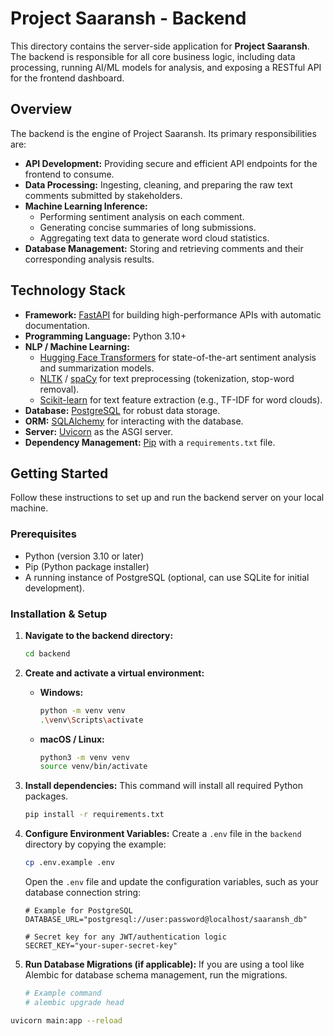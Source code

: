 # Project Saaransh - Backend

This directory contains the server-side application for **Project Saaransh**. The backend is responsible for all core business logic, including data processing, running AI/ML models for analysis, and exposing a RESTful API for the frontend dashboard.

##  Overview

The backend is the engine of Project Saaransh. Its primary responsibilities are:

* **API Development:** Providing secure and efficient API endpoints for the frontend to consume.
* **Data Processing:** Ingesting, cleaning, and preparing the raw text comments submitted by stakeholders.
* **Machine Learning Inference:**
    * Performing sentiment analysis on each comment.
    * Generating concise summaries of long submissions.
    * Aggregating text data to generate word cloud statistics.
* **Database Management:** Storing and retrieving comments and their corresponding analysis results.



##  Technology Stack

* **Framework:** [FastAPI](https://fastapi.tiangolo.com/) for building high-performance APIs with automatic documentation.
* **Programming Language:** Python 3.10+
* **NLP / Machine Learning:**
    * [Hugging Face Transformers](https://huggingface.co/docs/transformers/index) for state-of-the-art sentiment analysis and summarization models.
    * [NLTK](https://www.nltk.org/) / [spaCy](https://spacy.io/) for text preprocessing (tokenization, stop-word removal).
    * [Scikit-learn](https://scikit-learn.org/stable/) for text feature extraction (e.g., TF-IDF for word clouds).
* **Database:** [PostgreSQL](https://www.postgresql.org/) for robust data storage.
* **ORM:** [SQLAlchemy](https://www.sqlalchemy.org/) for interacting with the database.
* **Server:** [Uvicorn](https://www.uvicorn.org/) as the ASGI server.
* **Dependency Management:** [Pip](https://pip.pypa.io/en/stable/) with a `requirements.txt` file.

##  Getting Started

Follow these instructions to set up and run the backend server on your local machine.

### Prerequisites

* Python (version 3.10 or later)
* Pip (Python package installer)
* A running instance of PostgreSQL (optional, can use SQLite for initial development).

### Installation & Setup

1.  **Navigate to the backend directory:**
    ```bash
    cd backend
    ```

2.  **Create and activate a virtual environment:**
    * **Windows:**
        ```bash
        python -m venv venv
        .\venv\Scripts\activate
        ```
    * **macOS / Linux:**
        ```bash
        python3 -m venv venv
        source venv/bin/activate
        ```

3.  **Install dependencies:**
    This command will install all required Python packages.
    ```bash
    pip install -r requirements.txt
    ```

4.  **Configure Environment Variables:**
    Create a `.env` file in the `backend` directory by copying the example:
    ```bash
    cp .env.example .env
    ```
    Open the `.env` file and update the configuration variables, such as your database connection string:
    ```
    # Example for PostgreSQL
    DATABASE_URL="postgresql://user:password@localhost/saaransh_db"

    # Secret key for any JWT/authentication logic
    SECRET_KEY="your-super-secret-key"
    ```

5.  **Run Database Migrations (if applicable):**
    If you are using a tool like Alembic for database schema management, run the migrations.
    ```bash
    # Example command
    # alembic upgrade head
    ```


```bash
uvicorn main:app --reload
